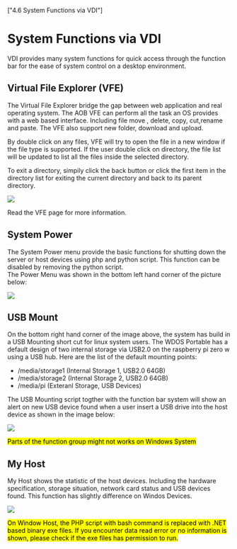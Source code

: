 ["4.6 System Functions via VDI"]
# System Functions via VDI
VDI provides many system functions for quick access through the function bar for the ease of 
system control on a desktop environment.

## Virtual File Explorer (VFE)
The Virtual File Explorer bridge the gap between web application and real operating system.
The AOB VFE can perform all the task an OS provides with a web based interface. Including file move
, delete, copy, cut,rename and paste. The VFE also support new folder, download and upload.

By double click on any files, VFE will try to open the file in a new window if the file type is
supported. If the user double click on directory, the file list will be updated to list all the
files inside the selected directory.

To exit a directory, simpily click the back button or click the first item in the directory list
for exiting the current directory and back to its parent directory.

![](../../img/beta/virtual_file_explorer.png)

Read the VFE page for more information.

## System Power
The System Power menu provide the basic functions for shutting down the server or host devices using 
php and python script. This function can be disabled by removing the python script.  
The Power Menu was shown in the bottom left hand corner of the picture below:

![](../../img/beta/VDI_system_services.png)

## USB Mount
On the bottom right hand corner of the image above, the system has build in a USB Mounting short cut
for linux system users. The WDOS Portable has a default design of two internal storage via USB2.0 on
the raspberry pi zero w using a USB hub. Here are the list of the default mounting points:

- /media/storage1 (Internal Storage 1, USB2.0 64GB)
- /media/storage2 (Internal Storage 2, USB2.0 64GB)
- /media/pi (Exteranl Storage, USB Devices)

The USB Mounting script togther with the function bar system will show an alert on new USB device 
found when a user insert a USB drive into the host device as shown in the image below:

![](../../img/beta/USB_Mount.png)

<mark>Parts of the function group might not works on Windows System</mark>

## My Host
My Host shows the statistic of the host devices. Including the hardware specification,
storage situation, network card status and USB devices found. This function has slightly
difference on Windos Devices. 

![](../../img/beta/my_host.png)

<mark>On Window Host, the PHP script with bash command is replaced with .NET based binary exe files.
If you encounter data read error or no information is shown, please check if the exe files has permission to run.</mark>
